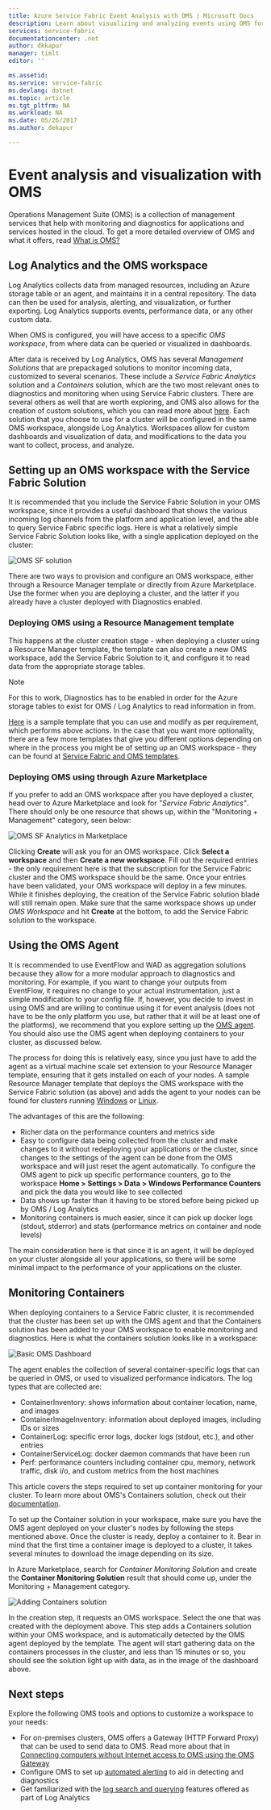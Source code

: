 ```yaml
---
title: Azure Service Fabric Event Analysis with OMS | Microsoft Docs
description: Learn about visualizing and analyzing events using OMS for monitoring and diagnostics of Azure Service Fabric clusters.
services: service-fabric
documentationcenter: .net
author: dkkapur
manager: timlt
editor: ''

ms.assetid:
ms.service: service-fabric
ms.devlang: dotnet
ms.topic: article
ms.tgt_pltfrm: NA
ms.workload: NA
ms.date: 05/26/2017
ms.author: dekapur

---
```


# Event analysis and visualization with OMS

Operations Management Suite (OMS) is a collection of management services that help with monitoring and diagnostics for applications and services hosted in the cloud. To get a more detailed overview of OMS and what it offers, read [What is OMS?](../operations-management-suite/operations-management-suite-overview.md)

## Log Analytics and the OMS workspace

Log Analytics collects data from managed resources, including an Azure storage table or an agent, and maintains it in a central repository. The data can then be used for analysis, alerting, and visualization, or further exporting. Log Analytics supports events, performance data, or any other custom data.

When OMS is configured, you will have access to a specific *OMS workspace*, from where data can be queried or visualized in dashboards.

After data is received by Log Analytics, OMS has several *Management Solutions* that are prepackaged solutions to monitor incoming data, customized to several scenarios. These include a *Service Fabric Analytics* solution and a *Containers* solution, which are the two most relevant ones to diagnostics and monitoring when using Service Fabric clusters. There are several others as well that are worth exploring, and OMS also allows for the creation of custom solutions, which you can read more about [here](../operations-management-suite/operations-management-suite-solutions.md). Each solution that you choose to use for a cluster will be configured in the same OMS workspace, alongside Log Analytics. Workspaces allow for custom dashboards and visualization of data, and modifications to the data you want to collect, process, and analyze.

## Setting up an OMS workspace with the Service Fabric Solution

It is recommended that you include the Service Fabric Solution in your OMS workspace, since it provides a useful dashboard that shows the various incoming log channels from the platform and application level, and the able to query Service Fabric specific logs. Here is what a relatively simple Service Fabric Solution looks like, with a single application deployed on the cluster:

![OMS SF solution](media/service-fabric-diagnostics-event-analysis-oms/service-fabric-solution.png)

There are two ways to provision and configure an OMS workspace, either through a Resource Manager template or directly from Azure Marketplace. Use the former when you are deploying a cluster, and the latter if you already have a cluster deployed with Diagnostics enabled.

### Deploying OMS using a Resource Management template

This happens at the cluster creation stage - when deploying a cluster using a Resource Manager template, the template can also create a new OMS workspace, add the Service Fabric Solution to it, and configure it to read data from the appropriate storage tables.

>[!NOTE]
>For this to work, Diagnostics has to be enabled in order for the Azure storage tables to exist for OMS / Log Analytics to read information in from.

[Here](https://azure.microsoft.com/resources/templates/service-fabric-oms/) is a sample template that you can use and modify as per requirement, which performs above actions. In the case that you want more optionality, there are a few more templates that give you different options depending on where in the process you might be of setting up an OMS workspace - they can be found at [Service Fabric and OMS templates](https://azure.microsoft.com/resources/templates/?term=service+fabric+OMS).

### Deploying OMS using through Azure Marketplace

If you prefer to add an OMS workspace after you have deployed a cluster, head over to Azure Marketplace and look for *"Service Fabric Analytics"*. There should only be one resource that shows up, within the "Monitoring + Management" category, seen below:

![OMS SF Analytics in Marketplace](media/service-fabric-diagnostics-event-analysis-oms/service-fabric-analytics.png)

Clicking **Create** will ask you for an OMS workspace. Click **Select a workspace** and then **Create a new workspace**. Fill out the required entries - the only requirement here is that the subscription for the Service Fabric cluster and the OMS workspace should be the same. Once your entries have been validated, your OMS workspace will deploy in a few minutes. While it finishes deploying, the creation of the Service Fabric solution blade will still remain open. Make sure that the same workspace shows up under *OMS Workspace* and hit **Create** at the bottom, to add the Service Fabric solution to the workspace.

## Using the OMS Agent

It is recommended to use EventFlow and WAD as aggregation solutions because they allow for a more modular approach to diagnostics and monitoring. For example, if you want to change your outputs from EventFlow, it requires no change to your actual instrumentation, just a simple modification to your config file. If, however, you decide to invest in using OMS and are willing to continue using it for event analysis (does not have to be the only platform you use, but rather that it will be at least one of the platforms), we recommend that you explore setting up the [OMS agent](../log-analytics/log-analytics-windows-agents.md). You should also use the OMS agent when deploying containers to your cluster, as discussed below.

The process for doing this is relatively easy, since you just have to add the agent as a virtual machine scale set extension to your Resource Manager template, ensuring that it gets installed on each of your nodes. A sample Resource Manager template that deploys the OMS workspace with the Service Fabric solution (as above) and adds the agent to your nodes can be found for clusters running [Windows](https://github.com/ChackDan/Service-Fabric/tree/master/ARM%20Templates/SF%20OMS%20Samples/Windows) or [Linux](https://github.com/ChackDan/Service-Fabric/tree/master/ARM%20Templates/SF%20OMS%20Samples/Linux).

The advantages of this are the following:

* Richer data on the performance counters and metrics side
* Easy to configure data being collected from the cluster and make changes to it without redeploying your applications or the cluster, since changes to the settings of the agent can be done from the OMS workspace and will just reset the agent automatically. To configure the OMS agent to pick up specific performance counters, go to the workspace **Home > Settings > Data > Windows Performance Counters** and pick the data you would like to see collected
* Data shows up faster than it having to be stored before being picked up by OMS / Log Analytics
* Monitoring containers is much easier, since it can pick up docker logs (stdout, stderror) and stats (performance metrics on container and node levels)

The main consideration here is that since it is an agent, it will be deployed on your cluster alongside all your applications, so there will be some minimal impact to the performance of your applications on the cluster.

## Monitoring Containers

When deploying containers to a Service Fabric cluster, it is recommended that the cluster has been set up with the OMS agent and that the Containers solution has been added to your OMS workspace to enable monitoring and diagnostics. Here is what the containers solution looks like in a workspace:

![Basic OMS Dashboard](./media/service-fabric-diagnostics-event-analysis-oms/oms-containers-dashboard.png)

The agent enables the collection of several container-specific logs that can be queried in OMS, or used to visualized performance indicators. The log types that are collected are:

* ContainerInventory: shows information about container location, name, and images
* ContainerImageInventory: information about deployed images, including IDs or sizes
* ContainerLog: specific error logs, docker logs (stdout, etc.), and other entries
* ContainerServiceLog: docker daemon commands that have been run
* Perf: performance counters including container cpu, memory, network traffic, disk i/o, and custom metrics from the host machines

This article covers the steps required to set up container monitoring for your cluster. To learn more about OMS's Containers solution, check out their [documentation](../log-analytics/log-analytics-containers.md).

To set up the Container solution in your workspace, make sure you have the OMS agent deployed on your cluster's nodes by following the steps mentioned above. Once the cluster is ready, deploy a container to it. Bear in mind that the first time a container image is deployed to a cluster, it takes several minutes to download the image depending on its size.

In Azure Marketplace, search for *Container Monitoring Solution* and create the **Container Monitoring Solution** result that should come up, under the Monitoring + Management category.

![Adding Containers solution](./media/service-fabric-diagnostics-event-analysis-oms/containers-solution.png)

In the creation step, it requests an OMS workspace. Select the one that was created with the deployment above. This step adds a Containers solution within your OMS workspace, and is automatically detected by the OMS agent deployed by the template. The agent will start gathering data on the containers processes in the cluster, and less than 15 minutes or so, you should see the solution light up with data, as in the image of the dashboard above.


## Next steps

Explore the following OMS tools and options to customize a workspace to your needs:

* For on-premises clusters, OMS offers a Gateway (HTTP Forward Proxy) that can be used to send data to OMS. Read more about that in [Connecting computers without Internet access to OMS using the OMS Gateway](../log-analytics/log-analytics-oms-gateway.md)
* Configure OMS to set up [automated alerting](../log-analytics/log-analytics-alerts.md) to aid in detecting and diagnostics
* Get familiarized with the [log search and querying](../log-analytics/log-analytics-log-searches.md) features offered as part of Log Analytics